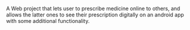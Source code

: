 A Web project that lets user to prescribe medicine online to others,
and allows the latter ones to see their prescription digitally on an android app with some additional functionality.